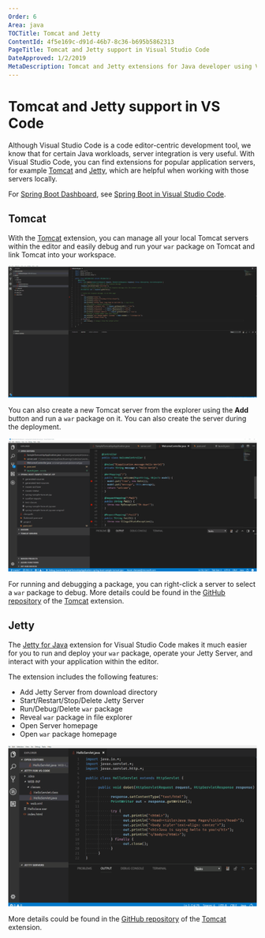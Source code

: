 ```yaml
---
Order: 6
Area: java
TOCTitle: Tomcat and Jetty
ContentId: 4f5e169c-d91d-46b7-8c36-b695b5862313
PageTitle: Tomcat and Jetty support in Visual Studio Code
DateApproved: 1/2/2019
MetaDescription: Tomcat and Jetty extensions for Java developer using Visual Studio Code.
---
```


# Tomcat and Jetty support in VS Code

Although Visual Studio Code is a code editor-centric development tool, we know that for certain Java workloads, server integration is very useful. With Visual Studio Code, you can find extensions for popular application servers, for example [Tomcat](http://tomcat.apache.org/) and [Jetty](http://www.eclipse.org/jetty/), which are helpful when working with those servers locally.

For [Spring Boot Dashboard](https://marketplace.visualstudio.com/items?itemName=vscjava.vscode-spring-boot-dashboard), see [Spring Boot in Visual Studio Code](/docs/java/java-spring-boot.md).

## Tomcat

With the [Tomcat](https://marketplace.visualstudio.com/items?itemName=adashen.vscode-tomcat) extension, you can manage all your local Tomcat servers within the editor and easily debug and run your `war` package on Tomcat and link Tomcat into your workspace.

![Tomcat](images/java-tomcat-jetty/tomcat.gif)

You can also create a new Tomcat server from the explorer using the **Add** button and run a `war` package on it. You can also create the server during the deployment.

![Create Server](images/java-tomcat-jetty/tomcat-create-server.gif)

For running and debugging a package, you can right-click a server to select a `war` package to debug. More details could be found in the [GitHub repository](https://github.com/adashen/vscode-tomcat) of the [Tomcat](https://marketplace.visualstudio.com/items?itemName=adashen.vscode-tomcat) extension.

## Jetty

The [Jetty for Java](https://marketplace.visualstudio.com/items?itemName=SummerSun.vscode-jetty) extension for Visual Studio Code makes it much easier for you to run and deploy your `war` package, operate your Jetty Server, and interact with your application within the editor.

The extension includes the following features:

* Add Jetty Server from download directory
* Start/Restart/Stop/Delete Jetty Server
* Run/Debug/Delete `war` package
* Reveal `war` package in file explorer
* Open Server homepage
* Open `war` package homepage

![Jetty](images/java-tomcat-jetty/jetty.gif)

More details could be found in the [GitHub repository](https://github.com/summersun/vscode-jetty) of the [Tomcat](https://marketplace.visualstudio.com/items?itemName=adashen.vscode-tomcat) extension.
